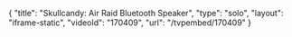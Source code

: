 {
    "title": "Skullcandy: Air Raid Bluetooth Speaker",
    "type": "solo",
    "layout": "iframe-static",
    "videoId": "170409",
    "url": "\/tvpembed\/170409"
}